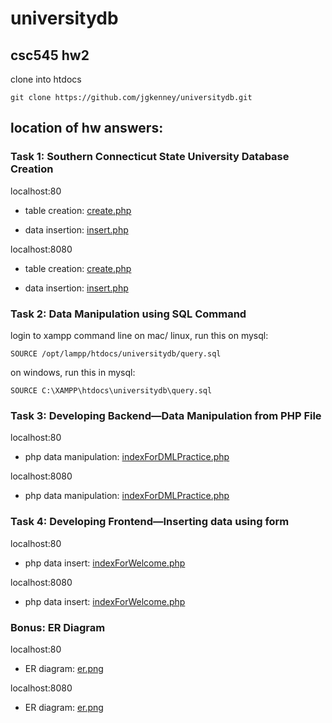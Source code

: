 # universitydb
## csc545 hw2 

clone into htdocs

    git clone https://github.com/jgkenney/universitydb.git

## location of hw answers:

### Task 1: Southern Connecticut State University Database Creation
localhost:80

- table creation: [create.php](http://localhost:80/universitydb/create.php)

- data insertion: [insert.php](http://localhost:80/universitydb/insert.php)

localhost:8080   

- table creation: [create.php](http://localhost:8080/universitydb/create.php)

- data insertion: [insert.php](http://localhost:8080/universitydb/insert.php)

### Task 2: Data Manipulation using SQL Command
login to xampp command line
on mac/ linux, run this on mysql:

    SOURCE /opt/lampp/htdocs/universitydb/query.sql
    
on windows, run this in mysql:

    SOURCE C:\XAMPP\htdocs\universitydb\query.sql

### Task 3: Developing Backend—Data Manipulation from PHP File
localhost:80

- php data manipulation: [indexForDMLPractice.php](http://localhost:80/universitydb/indexForDMLPractice.php)

localhost:8080

- php data manipulation: [indexForDMLPractice.php](http://localhost:8080/universitydb/indexForDMLPractice.php)

### Task 4: Developing Frontend—Inserting data using form
localhost:80

- php data insert: [indexForWelcome.php](http://localhost:80/universitydb/indexForWelcome.php)

localhost:8080

- php data insert: [indexForWelcome.php](http://localhost:8080/universitydb/indexForWelcome.php)

### Bonus: ER Diagram
localhost:80

- ER diagram: [er.png](http://localhost:80/universitydb/er_diagram.png)

localhost:8080

- ER diagram: [er.png](http://localhost:8080/universitydb/er_diagram.png)

